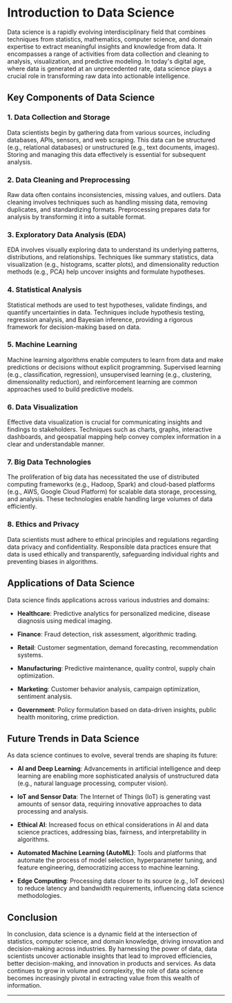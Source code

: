 

# Introduction to Data Science

Data science is a rapidly evolving interdisciplinary field that combines techniques from statistics, mathematics, computer science, and domain expertise to extract meaningful insights and knowledge from data. It encompasses a range of activities from data collection and cleaning to analysis, visualization, and predictive modeling. In today's digital age, where data is generated at an unprecedented rate, data science plays a crucial role in transforming raw data into actionable intelligence.

## Key Components of Data Science

### 1. Data Collection and Storage

Data scientists begin by gathering data from various sources, including databases, APIs, sensors, and web scraping. This data can be structured (e.g., relational databases) or unstructured (e.g., text documents, images). Storing and managing this data effectively is essential for subsequent analysis.

### 2. Data Cleaning and Preprocessing

Raw data often contains inconsistencies, missing values, and outliers. Data cleaning involves techniques such as handling missing data, removing duplicates, and standardizing formats. Preprocessing prepares data for analysis by transforming it into a suitable format.

### 3. Exploratory Data Analysis (EDA)

EDA involves visually exploring data to understand its underlying patterns, distributions, and relationships. Techniques like summary statistics, data visualization (e.g., histograms, scatter plots), and dimensionality reduction methods (e.g., PCA) help uncover insights and formulate hypotheses.

### 4. Statistical Analysis

Statistical methods are used to test hypotheses, validate findings, and quantify uncertainties in data. Techniques include hypothesis testing, regression analysis, and Bayesian inference, providing a rigorous framework for decision-making based on data.

### 5. Machine Learning

Machine learning algorithms enable computers to learn from data and make predictions or decisions without explicit programming. Supervised learning (e.g., classification, regression), unsupervised learning (e.g., clustering, dimensionality reduction), and reinforcement learning are common approaches used to build predictive models.

### 6. Data Visualization

Effective data visualization is crucial for communicating insights and findings to stakeholders. Techniques such as charts, graphs, interactive dashboards, and geospatial mapping help convey complex information in a clear and understandable manner.

### 7. Big Data Technologies

The proliferation of big data has necessitated the use of distributed computing frameworks (e.g., Hadoop, Spark) and cloud-based platforms (e.g., AWS, Google Cloud Platform) for scalable data storage, processing, and analysis. These technologies enable handling large volumes of data efficiently.

### 8. Ethics and Privacy

Data scientists must adhere to ethical principles and regulations regarding data privacy and confidentiality. Responsible data practices ensure that data is used ethically and transparently, safeguarding individual rights and preventing biases in algorithms.

## Applications of Data Science

Data science finds applications across various industries and domains:

- **Healthcare**: Predictive analytics for personalized medicine, disease diagnosis using medical imaging.
  
- **Finance**: Fraud detection, risk assessment, algorithmic trading.
  
- **Retail**: Customer segmentation, demand forecasting, recommendation systems.
  
- **Manufacturing**: Predictive maintenance, quality control, supply chain optimization.
  
- **Marketing**: Customer behavior analysis, campaign optimization, sentiment analysis.
  
- **Government**: Policy formulation based on data-driven insights, public health monitoring, crime prediction.

## Future Trends in Data Science

As data science continues to evolve, several trends are shaping its future:

- **AI and Deep Learning**: Advancements in artificial intelligence and deep learning are enabling more sophisticated analysis of unstructured data (e.g., natural language processing, computer vision).

- **IoT and Sensor Data**: The Internet of Things (IoT) is generating vast amounts of sensor data, requiring innovative approaches to data processing and analysis.

- **Ethical AI**: Increased focus on ethical considerations in AI and data science practices, addressing bias, fairness, and interpretability in algorithms.

- **Automated Machine Learning (AutoML)**: Tools and platforms that automate the process of model selection, hyperparameter tuning, and feature engineering, democratizing access to machine learning.

- **Edge Computing**: Processing data closer to its source (e.g., IoT devices) to reduce latency and bandwidth requirements, influencing data science methodologies.

## Conclusion

In conclusion, data science is a dynamic field at the intersection of statistics, computer science, and domain knowledge, driving innovation and decision-making across industries. By harnessing the power of data, data scientists uncover actionable insights that lead to improved efficiencies, better decision-making, and innovation in products and services. As data continues to grow in volume and complexity, the role of data science becomes increasingly pivotal in extracting value from this wealth of information.

---


